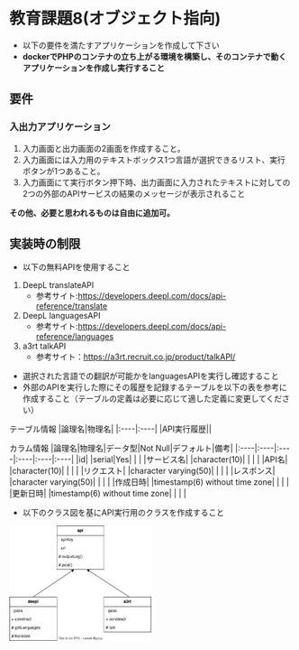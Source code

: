 # 教育課題8(オブジェクト指向)

- 以下の要件を満たすアプリケーションを作成して下さい
- **dockerでPHPのコンテナの立ち上がる環境を構築し、そのコンテナで動くアプリケーションを作成し実行すること**

## 要件

### 入出力アプリケーション

1. 入力画面と出力画面の2画面を作成すること。
2. 入力画面には入力用のテキストボックス1つ言語が選択できるリスト、実行ボタンが1つあること。
3. 入力画面にて実行ボタン押下時、出力画面に入力されたテキストに対しての2つの外部のAPIサービスの結果のメッセージが表示されること

**その他、必要と思われるものは自由に追加可。**

## 実装時の制限

- 以下の無料APIを使用すること

1. DeepL translateAPI
   - 参考サイト:<https://developers.deepl.com/docs/api-reference/translate>
2. DeepL languagesAPI
   - 参考サイト:<https://developers.deepl.com/docs/api-reference/languages>
3. a3rt talkAPI
   - 参考サイト：<https://a3rt.recruit.co.jp/product/talkAPI/>

- 選択された言語での翻訳が可能かをlanguagesAPIを実行し確認すること
- 外部のAPIを実行した際にその履歴を記録するテーブルを以下の表を参考に作成すること（テーブルの定義は必要に応じて適した定義に変更してください）

テーブル情報
|論理名|物理名|
|:----|:----|
|API実行履歴||

カラム情報
|論理名|物理名|データ型|Not Null|デフォルト|備考|
|:----|:----|:----|:----|:----|:----|
|id| |serial|Yes| | |
|サービス名| |character(10)| | | |
|API名| |character(10)| | | |
|リクエスト| |character varying(50)| | | |
|レスポンス| |character varying(50)| | | |
|作成日時| |timestamp(6) without time zone| | | |
|更新日時| |timestamp(6) without time zone| | | |

- 以下のクラス図を基にAPI実行用のクラスを作成すること


<img src="classDiagram.drawio.svg" width="50%">
